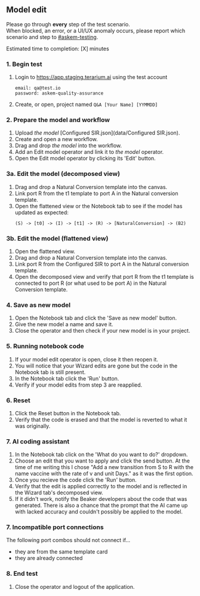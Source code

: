 ## Model edit
Please go through __every__ step of the test scenario.\
When blocked, an error, or a UI/UX anomaly occurs, please report which scenario and step to [\#askem-testing](https://unchartedsoftware.slack.com/archives/C06FGLXB2CE).

Estimated time to completion: [X] minutes

### 1. Begin test
1. Login to https://app.staging.terarium.ai using the test account
    ```
    email: qa@test.io
    password: askem-quality-assurance
    ```
2. Create, or open, project named `Q&A [Your Name] [YYMMDD]`

### 2. Prepare the model and workflow
1. Upload _the model_ [Configured SIR.json](data/Configured SIR.json).
2. Create and open a new workflow.
3. Drag and drop _the model_ into the workflow.
4. Add an Edit model operator and link it to _the model_ operator.
5. Open the Edit model operator by clicking its 'Edit' button.

### 3a. Edit the model (decomposed view)
1. Drag and drop a Natural Conversion template into the canvas.
2. Link port R from the t1 template to port A in the Natural conversion template.
3. Open the flattened view or the Notebook tab to see if the model has updated as expected:
   ```
   (S) -> [t0] -> (I) -> [t1] -> (R) -> [NaturalConversion] -> (B2)
   ```

### 3b. Edit the model (flattened view)
1. Open the flattened view.
2. Drag and drop a Natural Conversion template into the canvas.
3. Link port R from the Configured SIR to port A in the Natural conversion template.
4. Open the decomposed view and verify that port R from the t1 template is connected to port R (or what used to be port A) in the Natural Conversion template.

### 4. Save as new model
1. Open the Notebook tab and click the 'Save as new model' button.
2. Give the new model a name and save it.
3. Close the operator and then check if your new model is in your project.

### 5. Running notebook code
1. If your model edit operator is open, close it then reopen it.
2. You will notice that your Wizard edits are gone but the code in the Notebook tab is still present.
3. In the Notebook tab click the 'Run' button. 
4. Verify if your model edits from step 3 are reapplied. 

### 6. Reset
1. Click the Reset button in the Notebook tab.
2. Verify that the code is erased and that the model is reverted to what it was originally.

### 7. AI coding assistant
1. In the Notebook tab click on the 'What do you want to do?' dropdown.
2. Choose an edit that you want to apply and click the send button. At the time of me writing this I chose "Add a new transition from S to R with the name vaccine with the rate of v and unit Days." as it was the first option.
3. Once you recieve the code click the 'Run' button.
4. Verify that the edit is applied correctly to the model and is reflected in the Wizard tab's decomposed view.
5. If it didn't work, notify the Beaker developers about the code that was generated. There is also a chance that the prompt that the AI came up with lacked accuracy and couldn't possibly be applied to the model.

### 7. Incompatible port connections 
The following port combos should not connect if...
- they are from the same template card
- they are already connected

### 8. End test
1. Close the operator and logout of the application.

